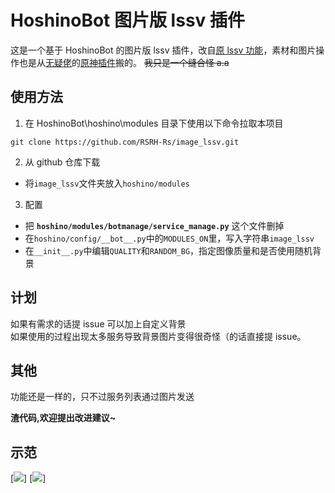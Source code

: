 # HoshinoBot 图片版 lssv 插件

这是一个基于 HoshinoBot 的图片版 lssv 插件，改自[原 lssv 功能](https://github.com/Ice9Coffee/HoshinoBot/tree/master/hoshino/modules/botmanage/service_manage.py)，素材和图片操作也是从[无疑佬](https://github.com/KimigaiiWuyi)的[原神插件](https://github.com/KimigaiiWuyi/GenshinUID)搬的。
~~我只是一个缝合怪 a.a~~

## 使用方法

1. 在 HoshinoBot\hoshino\modules 目录下使用以下命令拉取本项目

```
git clone https://github.com/RSRH-Rs/image_lssv.git
```

2. 从 github 仓库下载

- 将`image_lssv`文件夹放入`hoshino/modules`

3. 配置

- 把 **`hoshino/modules/botmanage/service_manage.py`** 这个文件删掉
- 在`hoshino/config/__bot__.py`中的`MODULES_ON`里，写入字符串`image_lssv`
- 在`__init__.py`中编辑`QUALITY`和`RANDOM_BG`，指定图像质量和是否使用随机背景

## 计划

如果有需求的话提 issue 可以加上自定义背景\
如果使用的过程出现太多服务导致背景图片变得很奇怪（的话直接提 issue。

## 其他

功能还是一样的，只不过服务列表通过图片发送

**渣代码,欢迎提出改进建议~**

## 示范

[![](https://github.com/RSRH-Rs/Hoshino-plugin-image-lssv/blob/master/data/imgs/example.png)]
[![](https://github.com/madoka315/image_lssv/blob/dev/data/imgs/example_multi.png)]

